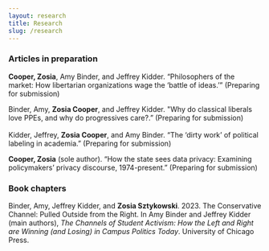 ```yaml
---
layout: research
title: Research
slug: /research
---
```


### Articles in preparation
**Cooper, Zosia**, Amy Binder, and Jeffrey Kidder. “Philosophers of the market: How libertarian organizations wage the ‘battle of ideas.’” (Preparing for submission)

Binder, Amy, **Zosia Cooper**, and Jeffrey Kidder. "Why do classical liberals love PPEs, and why do progressives care?.” (Preparing for submission)<br><br>Kidder, Jeffrey, **Zosia Cooper**, and Amy Binder. “The ‘dirty work’ of political labeling in academia.” (Preparing for submission)

**Cooper, Zosia** (sole author). “How the state sees data privacy: Examining policymakers’ privacy discourse, 1974-present.” (Preparing for submission)

### Book chapters
Binder, Amy, Jeffrey Kidder, and **Zosia Sztykowski**. 2023. The Conservative Channel: Pulled Outside from the Right. In Amy Binder and Jeffrey Kidder (main authors), _The Channels of Student Activism: How the Left and Right are Winning (and Losing) in Campus Politics Today_. University of Chicago Press.
